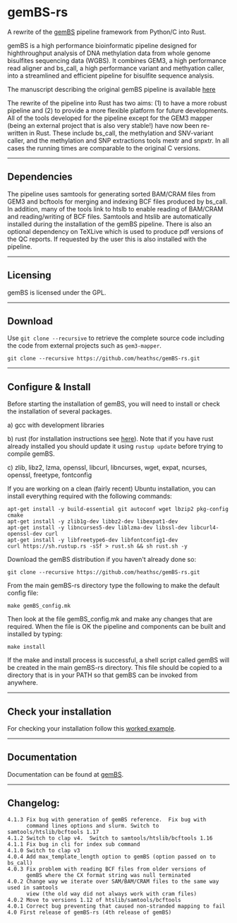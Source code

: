 # gemBS-rs
A rewrite of the [gemBS](https://github.com/heathsc/gemBS) pipeline
framework from Python/C into Rust.

gemBS is a high performance bioinformatic pipeline designed for highthroughput analysis
of DNA methylation data from whole genome bisulfites sequencing data
(WGBS). It combines GEM3, a high performance read aligner and
bs_call, a high performance variant and methyation caller, into a streamlined and efficient pipeline for
bisulfite sequence analysis.

The manuscript describing the original gemBS pipeline is available
[here](https://doi.org/10.1093/bioinformatics/bty690)

The rewrite of the pipeline into Rust has two aims: (1) to have a more
robust pipeline and (2) to provide a more flexible platform for future
developments.  All of the tools developed for the pipeline except for the GEM3 mapper (being an external project that is also very stable!) have now been re-written in Rust. These include bs_call, the methylation and SNV-variant caller, and the methylation and SNP extractions tools mextr and snpxtr.  In all cases the running times are comparable to the original C versions.

------------
Dependencies
------------

The pipeline uses samtools for generating sorted BAM/CRAM files from GEM3 and bcftools for merging and indexing BCF files produced by bs_call.  In addition, many of the tools link to htslb to enable reading of BAM/CRAM and reading/writing of BCF files.  Samtools and htslib are automatically installed during the installation of the gemBS pipeline.   There is also an optional dependency on TeXLive which is used to produce pdf versions of the QC reports.  If requested by the user this is also installed with the pipeline.

---------   
Licensing
---------

gemBS is licensed under the GPL.

--------
Download
--------

Use ``git clone --recursive`` to retrieve the complete source code including the code from external projects such as ``gem3-mapper``.

    git clone --recursive https://github.com/heathsc/gemBS-rs.git

-------------------
Configure & Install
-------------------

Before starting the installation of gemBS, you will need to install
or check the installation of several packages.

  a) gcc with development libraries
  
  b) rust (for installation instructions see [here](https://www.rust-lang.org/learn/get-started)).  Note that if you have rust already installed you should update it using ``rustup update`` before trying to compile gemBS.
  
  c) zlib, libz2, lzma, openssl, libcurl, libncurses, wget, expat, ncurses, openssl, freetype, fontconfig
  
If you are working on a clean (fairly recent) Ubuntu installation, you
can install everything required with the following commands:

    apt-get install -y build-essential git autoconf wget lbzip2 pkg-config cmake
    apt-get install -y zlib1g-dev libbz2-dev libexpat1-dev
    apt-get install -y libncurses5-dev liblzma-dev libssl-dev libcurl4-openssl-dev curl
    apt-get install -y libfreetype6-dev libfontconfig1-dev
    curl https://sh.rustup.rs -sSf > rust.sh && sh rust.sh -y

Download the gemBS distribution if you haven't already done so:

    git clone --recursive https://github.com/heathsc/gemBS-rs.git
    
From the main gemBS-rs directory type the following to make the default config file:

    make gemBS_config.mk
    
Then look at the file gemBS_config.mk and make any changes that are required.  When the file is OK the pipeline and components can be built and installed by typing:

    make install

If the make and install process is successful, a shell script called gemBS will be created in the main gemBS-rs directory.  This file should be copied to a directory that is in your PATH so that gemBS can be invoked from anywhere.

-----------------------
Check your installation
-----------------------

For checking your installation follow this
[worked example](http://statgen.cnag.cat/gemBS/UserGuide/_build/html/example.html).

-------------
Documentation
-------------

Documentation can be found at
[gemBS](http://statgen.cnag.cat/gemBS/).

----------
Changelog:
----------
    4.1.3 Fix bug with generation of gemBS reference.  Fix bug with
          command lines options and slurm. Switch to samtools/htslib/bcftools 1.17
    4.1.2 Switch to clap v4.  Switch to samtools/htslib/bcftools 1.16
    4.1.1 Fix bug in cli for index sub command
    4.1.0 Switch to clap v3
    4.0.4 Add max_template_length option to gemBS (option passed on to bs_call)
    4.0.3 Fix problem with reading BCF files from older versions of
          gemBS where the CX format string was null terminated
    4.0.2 Change way we iterate over SAM/BAM/CRAM files to the same way used in samtools 
          view (the old way did not always work with cram files)
    4.0.2 Move to versions 1.12 of htslib/samtools/bcftools
    4.0.1 Correct bug preventing that caused non-stranded mapping to fail
    4.0 First release of gemBS-rs (4th release of gemBS)
